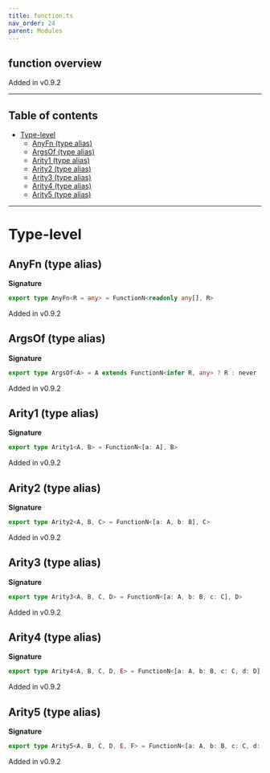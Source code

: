 ```yaml
---
title: function.ts
nav_order: 24
parent: Modules
---
```


## function overview

Added in v0.9.2

---

<h2 class="text-delta">Table of contents</h2>

- [Type-level](#type-level)
  - [AnyFn (type alias)](#anyfn-type-alias)
  - [ArgsOf (type alias)](#argsof-type-alias)
  - [Arity1 (type alias)](#arity1-type-alias)
  - [Arity2 (type alias)](#arity2-type-alias)
  - [Arity3 (type alias)](#arity3-type-alias)
  - [Arity4 (type alias)](#arity4-type-alias)
  - [Arity5 (type alias)](#arity5-type-alias)

---

# Type-level

## AnyFn (type alias)

**Signature**

```ts
export type AnyFn<R = any> = FunctionN<readonly any[], R>
```

Added in v0.9.2

## ArgsOf (type alias)

**Signature**

```ts
export type ArgsOf<A> = A extends FunctionN<infer R, any> ? R : never
```

Added in v0.9.2

## Arity1 (type alias)

**Signature**

```ts
export type Arity1<A, B> = FunctionN<[a: A], B>
```

Added in v0.9.2

## Arity2 (type alias)

**Signature**

```ts
export type Arity2<A, B, C> = FunctionN<[a: A, b: B], C>
```

Added in v0.9.2

## Arity3 (type alias)

**Signature**

```ts
export type Arity3<A, B, C, D> = FunctionN<[a: A, b: B, c: C], D>
```

Added in v0.9.2

## Arity4 (type alias)

**Signature**

```ts
export type Arity4<A, B, C, D, E> = FunctionN<[a: A, b: B, c: C, d: D], E>
```

Added in v0.9.2

## Arity5 (type alias)

**Signature**

```ts
export type Arity5<A, B, C, D, E, F> = FunctionN<[a: A, b: B, c: C, d: D, e: E], F>
```

Added in v0.9.2

